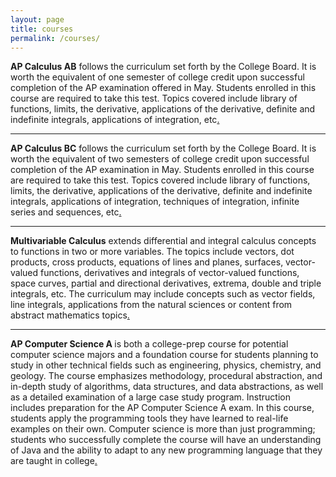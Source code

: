 ```yaml
---
layout: page
title: courses
permalink: /courses/
---
```

<script src="https://www.w3schools.com/lib/w3.js"></script>
<!-- <p align="center">  <img src="/d-img/squeeze.png" border="0"> </p> -->
<b>AP Calculus AB</b> follows the curriculum set forth by the College Board. It is worth the equivalent of one semester of college credit upon successful completion of the AP examination offered in May. Students enrolled in this course are required to take this test. Topics covered include library of functions, limits, the derivative, applications of the derivative, definite and indefinite integrals, applications of integration, etc<a href="javascript:void(0)" onclick="w3.toggleShow('#notes-ab'); w3.toggleShow('#placeholder-ab');">. </a>


<p id="placeholder-ab" align="center"> <b>  </b> </p>
<p id='notes-ab' style='display:none;'>		
<iframe src="https://apteacher.github.io/courses/index-ab.html" width="100%" height="1000" frameborder="0" marginheight="0" marginwidth="0">Loading…</iframe>
</p>

---

<!--<p align="center"> <img src="/d-img/koch.png" border="0"> </p>-->
<b>AP Calculus BC</b> follows the curriculum set forth by the College Board. It is worth the equivalent of two semesters of college credit upon successful completion of the AP examination in May. Students enrolled in this course are required to take this test. Topics covered include library of functions, limits, the derivative, applications of the derivative, definite and indefinite integrals, applications of integration, techniques of integration, infinite series and sequences, etc<a href="javascript:void(0)" onclick="w3.toggleShow('#notes-bc'); w3.toggleShow('#placeholder-bc');">.</a> 



<p id="placeholder-bc" align="center"> <b>  </b> </p>

<p id='notes-bc' style='display:none;'>		
<iframe src="https://apteacher.github.io/courses/index-bc.html" width="100%" height="1000" frameborder="0" marginheight="0" marginwidth="0">Loading…</iframe>
</p>


---

<!-- <p align="center"> <img src="/d-img/mvc.png" border="0"> </p> -->
<b>Multivariable Calculus</b> extends differential and integral calculus concepts to functions in two or more variables. The topics include vectors, dot products, cross products, equations of lines and planes, surfaces, vector-valued functions, derivatives and integrals of vector-valued functions, space curves, partial and directional derivatives, extrema, double and triple integrals, etc. The curriculum may include concepts such as vector fields, line integrals, applications from the natural sciences or content from abstract mathematics topics<a href="javascript:void(0)" onclick="w3.toggleShow('#notes-mvc'); w3.toggleShow('#placeholder-mvc');">.</a> 


<p id="placeholder-mvc" align="center"> <b> </b> </p>

<p id='notes-mvc' style='display:none;'>		
<iframe src="https://apteacher.github.io/courses/index-mvc.html" width="100%" height="1000" frameborder="0" marginheight="0" marginwidth="0">Loading…</iframe>
</p>


---

<!-- <p align="center"> <img src="/d-img/csa.png" border="0"></p> --->
<b>AP Computer Science A </b> is both a college-prep course for potential computer science majors and a foundation course for students planning to study in other technical fields such as engineering, physics, chemistry, and geology. The course emphasizes methodology, procedural abstraction, and in-depth study of algorithms, data structures, and data abstractions, as well as a detailed examination of a large case study program. Instruction includes preparation for the AP Computer Science A exam. In this course, students apply the programming tools they have learned to real-life examples on their own. Computer science is more than just programming; students who successfully complete the course will have an understanding of Java and the ability to adapt to any new programming language that they are taught in college<a href="javascript:void(0)" onclick="w3.toggleShow('#notes-csa'); w3.toggleShow('#placeholder-csa');">.</a>
  


<p id="placeholder-csa" align="center"> <b>  </b> </p>

<p id='notes-csa' style='display:none;'>		
<iframe src="https://apteacher.github.io/courses/index-csa.html" width="100%" height="1000" frameborder="0" marginheight="0" marginwidth="0">Loading…</iframe>
</p>
